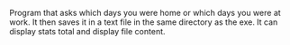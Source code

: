 Program that asks which days you were home or which days you were at work. 
It then saves it in a text file in the same directory as the exe.
It can display stats total and display file content.
